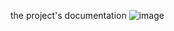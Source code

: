 the project's documentation
![image](https://github.com/XXISummer/jamii-app/assets/84716878/6b795c0a-d4e1-4843-a3a7-04aacd7af90b)
